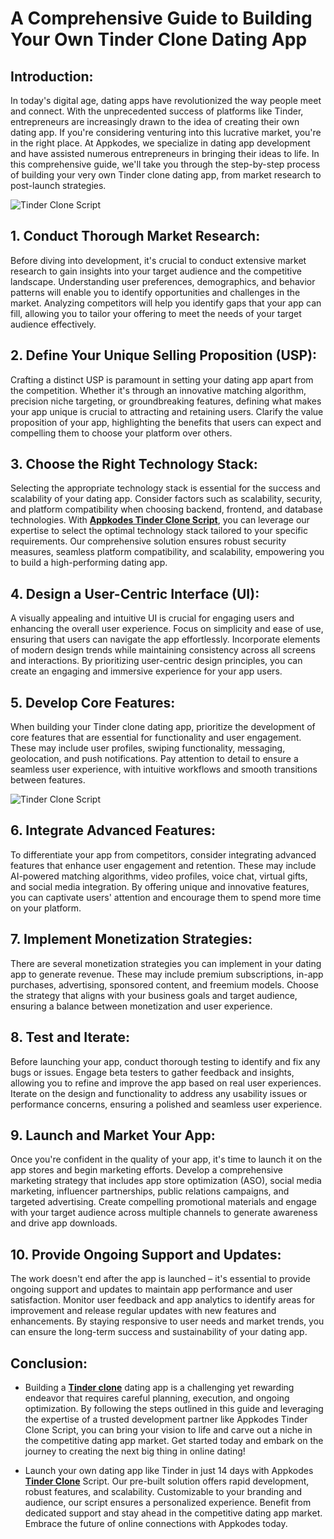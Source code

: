 # A Comprehensive Guide to Building Your Own Tinder Clone Dating App
## Introduction:
In today's digital age, dating apps have revolutionized the way people meet and connect. With the unprecedented success of platforms like Tinder, entrepreneurs are increasingly drawn to the idea of creating their own dating app. If you're considering venturing into this lucrative market, you're in the right place. At Appkodes, we specialize in dating app development and have assisted numerous entrepreneurs in bringing their ideas to life. In this comprehensive guide, we'll take you through the step-by-step process of building your very own Tinder clone dating app, from market research to post-launch strategies.

![Tinder Clone Script](https://miro.medium.com/v2/resize:fit:720/format:webp/1*R3vzTDTSD3YrAYXLHntolg.jpeg)

## 1. Conduct Thorough Market Research:
Before diving into development, it's crucial to conduct extensive market research to gain insights into your target audience and the competitive landscape. Understanding user preferences, demographics, and behavior patterns will enable you to identify opportunities and challenges in the market. Analyzing competitors will help you identify gaps that your app can fill, allowing you to tailor your offering to meet the needs of your target audience effectively.
## 2. Define Your Unique Selling Proposition (USP):
Crafting a distinct USP is paramount in setting your dating app apart from the competition. Whether it's through an innovative matching algorithm, precision niche targeting, or groundbreaking features, defining what makes your app unique is crucial to attracting and retaining users. Clarify the value proposition of your app, highlighting the benefits that users can expect and compelling them to choose your platform over others.
## 3. Choose the Right Technology Stack:
Selecting the appropriate technology stack is essential for the success and scalability of your dating app. Consider factors such as scalability, security, and platform compatibility when choosing backend, frontend, and database technologies. With **[Appkodes Tinder Clone Script](https://appkodes.com/tinder-clone/)**, you can leverage our expertise to select the optimal technology stack tailored to your specific requirements. Our comprehensive solution ensures robust security measures, seamless platform compatibility, and scalability, empowering you to build a high-performing dating app.
## 4. Design a User-Centric Interface (UI):
A visually appealing and intuitive UI is crucial for engaging users and enhancing the overall user experience. Focus on simplicity and ease of use, ensuring that users can navigate the app effortlessly. Incorporate elements of modern design trends while maintaining consistency across all screens and interactions. By prioritizing user-centric design principles, you can create an engaging and immersive experience for your app users.
## 5. Develop Core Features:
When building your Tinder clone dating app, prioritize the development of core features that are essential for functionality and user engagement. These may include user profiles, swiping functionality, messaging, geolocation, and push notifications. Pay attention to detail to ensure a seamless user experience, with intuitive workflows and smooth transitions between features.

![Tinder Clone Script](https://images.softwaresuggest.com/software_logo/1526036835_howz-%20logo.png)

## 6. Integrate Advanced Features:
To differentiate your app from competitors, consider integrating advanced features that enhance user engagement and retention. These may include AI-powered matching algorithms, video profiles, voice chat, virtual gifts, and social media integration. By offering unique and innovative features, you can captivate users' attention and encourage them to spend more time on your platform.
## 7. Implement Monetization Strategies:
There are several monetization strategies you can implement in your dating app to generate revenue. These may include premium subscriptions, in-app purchases, advertising, sponsored content, and freemium models. Choose the strategy that aligns with your business goals and target audience, ensuring a balance between monetization and user experience.
## 8. Test and Iterate:
Before launching your app, conduct thorough testing to identify and fix any bugs or issues. Engage beta testers to gather feedback and insights, allowing you to refine and improve the app based on real user experiences. Iterate on the design and functionality to address any usability issues or performance concerns, ensuring a polished and seamless user experience.
## 9. Launch and Market Your App:
Once you're confident in the quality of your app, it's time to launch it on the app stores and begin marketing efforts. Develop a comprehensive marketing strategy that includes app store optimization (ASO), social media marketing, influencer partnerships, public relations campaigns, and targeted advertising. Create compelling promotional materials and engage with your target audience across multiple channels to generate awareness and drive app downloads.
## 10. Provide Ongoing Support and Updates:
The work doesn't end after the app is launched – it's essential to provide ongoing support and updates to maintain app performance and user satisfaction. Monitor user feedback and app analytics to identify areas for improvement and release regular updates with new features and enhancements. By staying responsive to user needs and market trends, you can ensure the long-term success and sustainability of your dating app.
## Conclusion:
- Building a **[Tinder clone](https://appkodes.com/tinder-clone/)** dating app is a challenging yet rewarding endeavor that requires careful planning, execution, and ongoing optimization. By following the steps outlined in this guide and leveraging the expertise of a trusted development partner like Appkodes Tinder Clone Script, you can bring your vision to life and carve out a niche in the competitive dating app market. Get started today and embark on the journey to creating the next big thing in online dating!

- Launch your own dating app like Tinder in just 14 days with Appkodes **[Tinder Clone](https://github.com/topics/tinder-clone)** Script. Our pre-built solution offers rapid development, robust features, and scalability. Customizable to your branding and audience, our script ensures a personalized experience. Benefit from dedicated support and stay ahead in the competitive dating app market. Embrace the future of online connections with Appkodes today.


